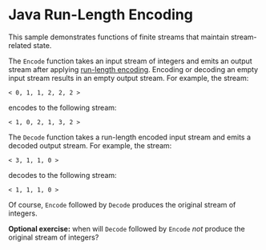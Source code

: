 # Java Run-Length Encoding

This sample demonstrates functions of finite streams that maintain stream-related state.

The `Encode` function takes an input stream of integers and emits an output stream
after applying [run-length encoding](https://en.wikipedia.org/wiki/Run-length_encoding).
Encoding or decoding an empty input stream results in an empty output stream.
For example, the stream:
```
< 0, 1, 1, 2, 2, 2 >

```
encodes to the following stream:
```
< 1, 0, 2, 1, 3, 2 >

```

The `Decode` function takes a run-length encoded input stream and emits a decoded output stream.
For example, the stream:
```
< 3, 1, 1, 0 >

```
decodes to the following stream:
```
< 1, 1, 1, 0 >

```

Of course, `Encode` followed by `Decode` produces the original stream of integers.

**Optional exercise:** when will `Decode` followed by `Encode` _not_ produce the original stream of integers? 
